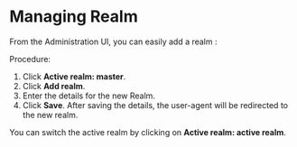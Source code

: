 # Managing Realm

From the Administration UI, you can easily add a realm :

Procedure:

1. Click **Active realm: master**.
2. Click **Add realm**.
3. Enter the details for the new Realm.
4. Click **Save**. After saving the details, the user-agent will be redirected to the new realm.

You can switch the active realm by clicking on **Active realm: active realm**.